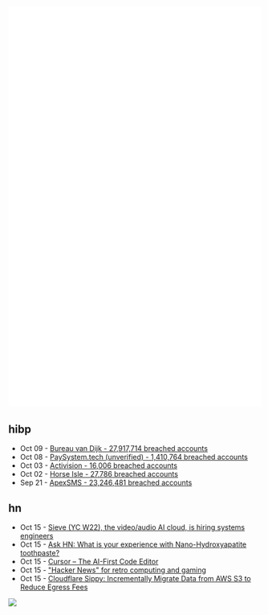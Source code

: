 ![Metrics](https://raw.githubusercontent.com/phixion/phixion/master/metrics.svg)

## hibp

<!--
for https://github.com/phixion/phixion/blob/main/.github/workflows/feeds.yml
-->
<!--START_SECTION:haveibeenpwnd-->
- Oct 09 - [Bureau van Dijk - 27,917,714 breached accounts](https://haveibeenpwned.com/PwnedWebsites#BVD)
- Oct 08 - [PaySystem.tech (unverified) - 1,410,764 breached accounts](https://haveibeenpwned.com/PwnedWebsites#PaySystemTech)
- Oct 03 - [Activision - 16,006 breached accounts](https://haveibeenpwned.com/PwnedWebsites#Activision)
- Oct 02 - [Horse Isle - 27,786 breached accounts](https://haveibeenpwned.com/PwnedWebsites#HorseIsle)
- Sep 21 - [ApexSMS - 23,246,481 breached accounts](https://haveibeenpwned.com/PwnedWebsites#ApexSMS)
<!--END_SECTION:haveibeenpwnd-->

## hn

<!--
for https://github.com/phixion/phixion/blob/main/.github/workflows/feeds.yml
-->
<!--START_SECTION:hn-->
- Oct 15 - [Sieve (YC W22), the video/audio AI cloud, is hiring systems engineers](https://www.sievedata.com/)
- Oct 15 - [Ask HN: What is your experience with Nano-Hydroxyapatite toothpaste?](https://news.ycombinator.com/item?id=37888728)
- Oct 15 - [Cursor – The AI-First Code Editor](https://cursor.sh/)
- Oct 15 - ["Hacker News" for retro computing and gaming](https://blog.jgc.org/2023/10/hacker-news-for-retro-computing-and.html)
- Oct 15 - [Cloudflare Sippy: Incrementally Migrate Data from AWS S3 to Reduce Egress Fees](https://www.infoq.com/news/2023/10/cloudflare-sippy-migrate-s3/)
<!--END_SECTION:hn-->

<!--
for https://yhype.me
-->
![](https://hit.yhype.me/github/profile?user_id=13013670)
